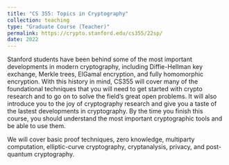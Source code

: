 ```yaml
---
title: "CS 355: Topics in Cryptography"
collection: teaching
type: "Graduate Course (Teacher)"
permalink: https://crypto.stanford.edu/cs355/22sp/
date: 2022
---
```


Stanford students have been behind some of the most important developments in modern cryptography, including Diffie-Hellman key exchange, Merkle trees, ElGamal encryption, and fully homomorphic encryption. With this history in mind, CS355 will cover many of the foundational techniques that you will need to get started with crypto research and to go on to solve the field’s great open problems. It will also introduce you to the joy of cryptography research and give you a taste of the lastest developments in cryptography. By the time you finish this course, you should understand the most important cryptographic tools and be able to use them.

We will cover basic proof techniques, zero knowledge, multiparty computation, elliptic-curve cryptography, cryptanalysis, privacy, and post-quantum cryptography.
